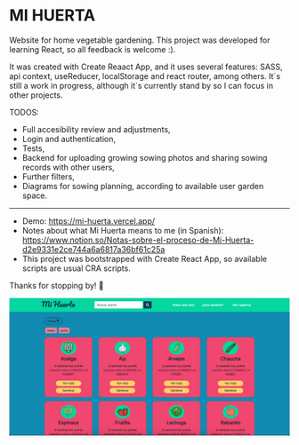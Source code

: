 # MI HUERTA

Website for home vegetable gardening. This project was developed for learning React, so all feedback is welcome :).

It was created with Create Reaact App, and it uses several features: SASS, api context, useReducer, localStorage and react router, among others. It´s still a work in progress, although it´s currently stand by so I can focus in other projects.

TODOS:
 - Full accesibility review and adjustments,
 - Login and authentication,
 - Tests,
 - Backend for uploading growing sowing photos and sharing sowing records with other users,
 - Further filters,
 - Diagrams for sowing planning, according to available user garden space. 
 
 -----

* Demo: https://mi-huerta.vercel.app/
* Notes about what Mi Huerta means to me (in Spanish): https://www.notion.so/Notas-sobre-el-proceso-de-Mi-Huerta-d2e9331e2ce744a6a6817a36bf61c25a
* This project was bootstrapped with Create React App, so available scripts are usual CRA scripts.

Thanks for stopping by! 👋

![Desktop vew of State page](public/demo-imgs/desktop-view-StartPage.png)

